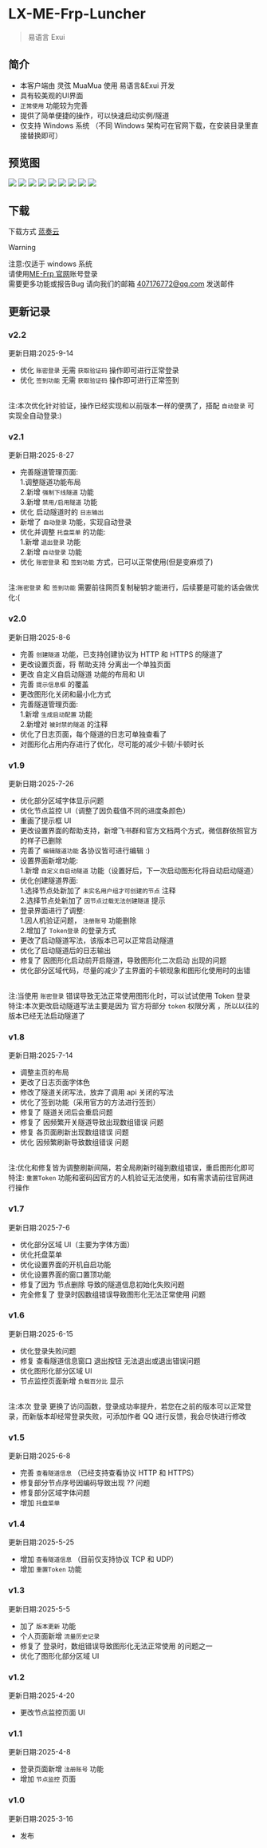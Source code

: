 <script setup>
import { NTag, NCard, NSpace, NCarousel } from 'naive-ui'
</script>

# LX-ME-Frp-Luncher

> <NSpace>
> <NTag :bordered="false" type="success">易语言</NTag>
> <NTag :bordered="false" type="info">Exui</NTag>
> </NSpace>

## 简介

- 本客户端由 灵弦 MuaMua 使用 易语言&Exui 开发
- 具有较美观的UI界面
- `正常使用` 功能较为完善
- 提供了简单便捷的操作，可以快速启动实例/隧道
- 仅支持 Windows 系统 （不同 Windows 架构可在官网下载，在安装目录里直接替换即可）

## 预览图

<NCarousel show-arrow autoplay>
    <img
      class="carousel-img"
      src="https://image.mefrp-tpca.yealqp.fun/image/views/Lx_MuaMua/login.png"
    >
    <img
      class="carousel-img"
      src="https://image.mefrp-tpca.yealqp.fun/image/views/Lx_MuaMua/home.png"
    >
    <img
      class="carousel-img"
      src="https://image.mefrp-tpca.yealqp.fun/image/views/Lx_MuaMua/create.png"
    >
    <img
      class="carousel-img"
      src="https://image.mefrp-tpca.yealqp.fun/image/views/Lx_MuaMua/tunnel.png"
    >
    <img
      class="carousel-img"
      src="https://image.mefrp-tpca.yealqp.fun/image/views/Lx_MuaMua/tunnellog.png"
    >
    <img
      class="carousel-img"
      src="https://image.mefrp-tpca.yealqp.fun/image/views/Lx_MuaMua/monitor.png"
    >
    <img
      class="carousel-img"
      src="https://image.mefrp-tpca.yealqp.fun/image/views/Lx_MuaMua/person.png"
    >
    <img
      class="carousel-img"
      src="https://image.mefrp-tpca.yealqp.fun/image/views/Lx_MuaMua/config.png"
    >
    <img
      class="carousel-img"
      src="https://image.mefrp-tpca.yealqp.fun/image/views/Lx_MuaMua/about.png"
    >
</NCarousel>

## 下载

下载方式 [蓝奏云](https://wwms.lanzouo.com/iu7tR32rucid)

> [!WARNING]
> 注意:仅适于 windows 系统<br>
> 请使用[ME-Frp 官网](https://www.mefrp.com/)账号登录 <br>
> 需要更多功能或报告Bug 请向我们的邮箱 407176772@qq.com 发送邮件 <br>

## 更新记录
### v2.2
更新日期:2025-9-14
- 优化 `账密登录` 无需 `获取验证码` 操作即可进行正常登录
- 优化 `签到功能` 无需 `获取验证码` 操作即可进行正常签到

<br/>注:本次优化针对验证，操作已经实现和以前版本一样的便携了，搭配 `自动登录` 可实现全自动登录:)
### v2.1
更新日期:2025-8-27
- 完善隧道管理页面:<br/>
1.调整隧道功能布局<br/>
2.新增 `强制下线隧道` 功能<br/>
3.新增 `禁用/启用隧道` 功能
- 优化 启动隧道时的 `日志输出`
- 新增了 `自动登录` 功能，实现自动登录
- 优化并调整 `托盘菜单` 的功能:<br/>
1.新增 `退出登录` 功能<br/>
2.新增 `自动登录` 功能
- 优化 `账密登录` 和 `签到功能` 方式，已可以正常使用(但是变麻烦了)

<br/>注:`账密登录` 和 `签到功能` 需要前往网页复制秘钥才能进行，后续要是可能的话会做优化:(
### v2.0
更新日期:2025-8-6
- 完善 `创建隧道` 功能，已支持创建协议为 HTTP 和 HTTPS 的隧道了
- 更改设置页面，将 帮助支持 分离出一个单独页面
- 更改 自定义自启动隧道 功能的布局和 UI
- 完善 `提示信息框` 的覆盖
- 更改图形化关闭和最小化方式
- 完善隧道管理页面:<br/>
1.新增 `生成启动配置` 功能<br/>
2.新增对 `被封禁的隧道` 的注释
- 优化了日志页面，每个隧道的日志可单独查看了
- 对图形化占用内存进行了优化，尽可能的减少卡顿/卡顿时长
### v1.9
更新日期:2025-7-26
- 优化部分区域字体显示问题
- 优化节点监控 UI（调整了因负载值不同的进度条颜色）
- 重画了提示框 UI
- 更改设置界面的帮助支持，新增飞书群和官方文档两个方式，微信群依照官方的样子已删除
- 完善了 `编辑隧道功能` 各协议皆可进行编辑 :)
- 设置界面新增功能:<br/>
1.新增 `自定义自启动隧道` 功能（设置好后，下一次启动图形化将自动启动隧道）
- 优化创建隧道界面:<br/>
1.选择节点处新加了 `未实名用户组才可创建的节点` 注释<br/>
2.选择节点处新加了 `因节点过载无法创建隧道` 提示
- 登录界面进行了调整:<br/>
1.因人机验证问题， `注册账号` 功能删除<br/>
2.增加了 `Token登录` 的登录方式
- 更改了启动隧道写法，该版本已可以正常启动隧道
- 优化了启动隧道后的日志输出
- 修复了 因图形化启动前开启隧道，导致图形化二次启动 出现的问题
- 优化部分区域代码，尽量的减少了主界面的卡顿现象和图形化使用时的出错

<br/>注:当使用 `账密登录` 错误导致无法正常使用图形化时，可以试试使用 Token 登录<br/>
特注:本次更改启动隧道写法主要是因为 官方将部分 `token` 权限分离 ，所以以往的版本已经无法启动隧道了
### v1.8
更新日期:2025-7-14
- 调整主页的布局
- 更改了日志页面字体色
- 修改了隧道关闭写法，放弃了调用 api 关闭的写法
- 优化了签到功能（采用官方的方法进行签到）
- 修复了 隧道关闭后会重启问题
- 修复了 因频繁开关隧道导致出现数组错误 问题
- 修复 各页面刷新出现数组错误 问题
- 优化 因频繁刷新导致数组错误 问题

<br/>注:优化和修复皆为调整刷新间隔，若全局刷新时碰到数组错误，重启图形化即可<br/>
特注: `重置Token` 功能和密码因官方的人机验证无法使用，如有需求请前往官网进行操作
### v1.7
更新日期:2025-7-6
- 优化部分区域 UI（主要为字体方面）
- 优化托盘菜单
- 优化设置界面的开机自启功能
- 优化设置界面的窗口置顶功能
- 修复了因为 节点删除 导致的隧道信息初始化失败问题
- 完全修复了 登录时因数组错误导致图形化无法正常使用 问题
### v1.6
更新日期:2025-6-15
- 优化登录失败问题
- 修复 查看隧道信息窗口 退出按钮 无法退出或退出错误问题
- 优化图形化部分区域 UI
- 节点监控页面新增 `负载百分比` 显示

<br/>注:本次 登录 更换了访问函数，登录成功率提升，若您在之前的版本可以正常登录，而新版本却经常登录失败，可添加作者 QQ 进行反馈，我会尽快进行修改
### v1.5
更新日期:2025-6-8
- 完善 `查看隧道信息` （已经支持查看协议 HTTP 和 HTTPS）
- 修复部分节点序号因编码导致出现 ?? 问题
- 修复部分区域字体问题
- 增加 `托盘菜单`
### v1.4
更新日期:2025-5-25
- 增加 `查看隧道信息` （目前仅支持协议 TCP 和 UDP）
- 增加 `重置Token` 功能
### v1.3
更新日期:2025-5-5
- 加了 `版本更新` 功能
- 个人页面新增 `流量历史记录`
- 修复了 登录时，数组错误导致图形化无法正常使用 的问题之一
- 优化了图形化部分区域 UI
### v1.2
更新日期:2025-4-20
- 更改节点监控页面 UI
### v1.1
更新日期:2025-4-8
- 登录页面新增 `注册账号` 功能
- 增加 `节点监控` 页面
### v1.0
更新日期:2025-3-16
- 发布
